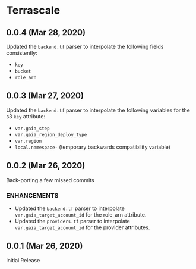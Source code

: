 # Terrascale

## 0.0.4 (Mar 28, 2020)

Updated the `backend.tf` parser to interpolate the following fields consistently:
 
- `key`
- `bucket`
- `role_arn`

## 0.0.3 (Mar 27, 2020)

Updated the `backend.tf` parser to interpolate the following variables for the s3 `key` attribute:

- `var.gaia_step` 
- `var.gaia_region_deploy_type` 
- `var.region` 
- `local.namespace-` (temporary backwards compatibility variable) 

## 0.0.2 (Mar 26, 2020)

Back-porting a few missed commits

### ENHANCEMENTS

- Updated the `backend.tf` parser to interpolate `var.gaia_target_account_id` for the role_arn attribute.
- Updated the `providers.tf` parser to interpolate `var.gaia_target_account_id` for the provider attributes.

## 0.0.1 (Mar 26, 2020)

Initial Release